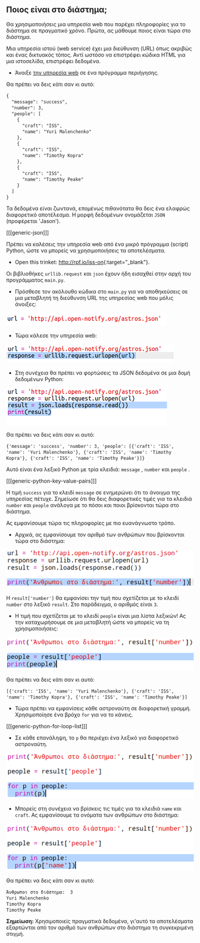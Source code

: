 ## Ποιος είναι στο διάστημα;

Θα χρησιμοποιήσεις μια υπηρεσία web που παρέχει πληροφορίες για το διάστημα σε πραγματικό χρόνο. Πρώτα, ας μάθουμε ποιος είναι τώρα στο διάστημα.

Μια υπηρεσία ιστού (web service) έχει μια διεύθυνση (URL) όπως ακριβώς και ένας δικτυακός τόπος. Αντί ωστόσο να επιστρέφει κώδικα HTML για μια ιστοσελίδα, επιστρέφει δεδομένα.

+ Άνοιξε <a href="http://api.open-notify.org/astros.json" target="_blank">την υπηρεσία web</a> σε ένα πρόγραμμα περιήγησης.

Θα πρέπει να δεις κάτι σαν κι αυτό:

    {
      "message": "success",
      "number": 3,
      "people": [
        {
          "craft": "ISS",
          "name": "Yuri Malenchenko"
        },
        {
          "craft": "ISS",
          "name": "Timothy Kopra"
        },
        {
          "craft": "ISS",
          "name": "Timothy Peake"
        }
      ]
    }
    

Τα δεδομένα είναι ζωντανά, επομένως πιθανότατα θα δεις ένα ελαφρώς διαφορετικό αποτέλεσμα. Η μορφή δεδομένων ονομάζεται `JSON` (προφέρεται 'Jason').

[[[generic-json]]]

Πρέπει να καλέσεις την υπηρεσία web από ένα μικρό πρόγραμμα (script) Python, ώστε να μπορείς να χρησιμοποιήσεις τα αποτελέσματα.

+ Open this trinket: <http://rpf.io/iss-on>{:target="_blank"}.

Οι βιβλιοθήκες `urllib.request` και `json` έχουν ήδη εισαχθεί στην αρχή του προγράμματος `main.py`.

+ Πρόσθεσε τον ακόλουθο κώδικα στο `main.py` για να αποθηκεύσεις σε μια μεταβλητή τη διεύθυνση URL της υπηρεσίας web που μόλις άνοιξες:

![screenshot](images/iss-url.png)

+ Τώρα κάλεσε την υπηρεσία web:

![screenshot](images/iss-request.png)

+ Στη συνέχεια θα πρέπει να φορτώσεις τα JSON δεδομένα σε μια δομή δεδομένων Python:

![screenshot](images/iss-result.png)

Θα πρέπει να δεις κάτι σαν κι αυτό:

    {'message': 'success', 'number': 3, 'people': [{'craft': 'ISS', 'name': 'Yuri Malenchenko'}, {'craft': 'ISS', 'name': 'Timothy Kopra'}, {'craft': 'ISS', 'name': 'Timothy Peake'}]}
    

Αυτό είναι ένα λεξικό Python με τρία κλειδιά: `message` , `number` και `people` .

[[[generic-python-key-value-pairs]]]

Η τιμή `success` για το κλειδί `message` σε ενημερώνει ότι το άνοιγμα της υπηρεσίας πέτυχε. Σημείωσε ότι θα δεις διαφορετικές τιμές για τα κλειδιά `number` και `people` ανάλογα με το πόσοι και ποιοι βρίσκονται τώρα στο διάστημα.

Ας εμφανίσουμε τώρα τις πληροφορίες με πιο ευανάγνωστο τρόπο.

+ Αρχικά, ας εμφανίσουμε τον αριθμό των ανθρώπων που βρίσκονται τώρα στο διάστημα:

![screenshot](images/iss-number.png)

Η `result['number']` θα εμφανίσει την τιμή που σχετίζεται με το κλειδί `number` στο λεξικό `result`. Στο παράδειγμα, ο αριθμός είναι `3`.

+ Η τιμή που σχετίζεται με το κλειδί `people` είναι μια λίστα λεξικών! Ας την καταχωρήσουμε σε μια μεταβλητή ώστε να μπορείς να τη χρησιμοποιήσεις:

![screenshot](images/iss-people.png)

Θα πρέπει να δεις κάτι σαν κι αυτό:

    [{'craft': 'ISS', 'name': 'Yuri Malenchenko'}, {'craft': 'ISS', 'name': 'Timothy Kopra'}, {'craft': 'ISS', 'name': 'Timothy Peake'}]
    

+ Τώρα πρέπει να εμφανίσεις κάθε αστροναύτη σε διαφορετική γραμμή. Χρησιμοποίησε ένα βρόχο `for` για να το κάνεις.

[[[generic-python-for-loop-list]]]

+ Σε κάθε επανάληψη, το `p` θα περιέχει ένα λεξικό για διαφορετικό αστροναύτη.

![screenshot](images/iss-people-1a.png)

+ Μπορείς στη συνέχεια να βρίσκεις τις τιμές για τα κλειδιά `name` και `craft`. Ας εμφανίσουμε τα ονόματα των ανθρώπων στο διάστημα:

![screenshot](images/iss-people-2.png)

Θα πρέπει να δεις κάτι σαν κι αυτό:

    Άνθρωποι στο διάστημα:  3
    Yuri Malenchenko
    Timothy Kopra
    Timothy Peake
    

**Σημείωση:** Χρησιμοποιείς πραγματικά δεδομένα, γι'αυτό τα αποτελέσματα εξαρτώνται από τον αριθμό των ανθρώπων στο διάστημα τη συγκεκριμένη στιγμή.